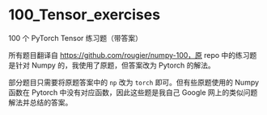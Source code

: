 # 100_Tensor_exercises
100 个 PyTorch Tensor 练习题（带答案）

所有题目翻译自 https://github.com/rougier/numpy-100，原 repo 中的练习题是针对 Numpy 的，我使用了原题，但答案改为 Pytorch 的解法。

部分题目只需要将原题答案中的 `np` 改为 `torch` 即可。但有些原题使用的 Numpy 函数在 Pytorch 中没有对应函数，因此这些题是我自己 Google 网上的类似问题解法并总结的答案。
